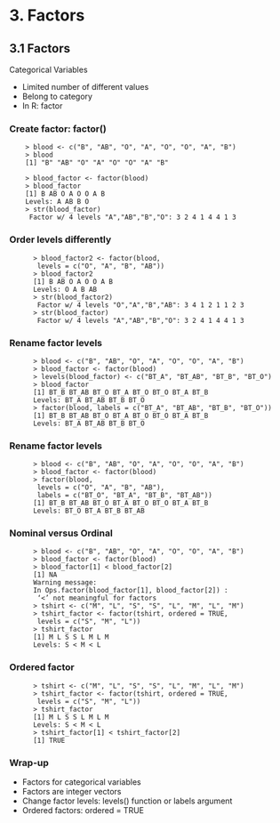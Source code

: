 # 3. Factors

## 3.1 Factors

Categorical Variables
* Limited number of different values
* Belong to category
* In R: factor

### Create factor: factor()

        > blood <- c("B", "AB", "O", "A", "O", "O", "A", "B")
        > blood
        [1] "B" "AB" "O" "A" "O" "O" "A" "B"

        > blood_factor <- factor(blood)
        > blood_factor
        [1] B AB O A O O A B
        Levels: A AB B O
        > str(blood_factor)
         Factor w/ 4 levels "A","AB","B","O": 3 2 4 1 4 4 1 3



### Order levels differently

          > blood_factor2 <- factor(blood,
           levels = c("O", "A", "B", "AB"))
          > blood_factor2
          [1] B AB O A O O A B
          Levels: O A B AB
          > str(blood_factor2)
           Factor w/ 4 levels "O","A","B","AB": 3 4 1 2 1 1 2 3
          > str(blood_factor)
           Factor w/ 4 levels "A","AB","B","O": 3 2 4 1 4 4 1 3
 
 
### Rename factor levels

          > blood <- c("B", "AB", "O", "A", "O", "O", "A", "B")
          > blood_factor <- factor(blood)
          > levels(blood_factor) <- c("BT_A", "BT_AB", "BT_B", "BT_O")
          > blood_factor
          [1] BT_B BT_AB BT_O BT_A BT_O BT_O BT_A BT_B
          Levels: BT_A BT_AB BT_B BT_O
          > factor(blood, labels = c("BT_A", "BT_AB", "BT_B", "BT_O"))
          [1] BT_B BT_AB BT_O BT_A BT_O BT_O BT_A BT_B
          Levels: BT_A BT_AB BT_B BT_O



### Rename factor levels

          > blood <- c("B", "AB", "O", "A", "O", "O", "A", "B")
          > blood_factor <- factor(blood)
          > factor(blood,
           levels = c("O", "A", "B", "AB"),
           labels = c("BT_O", "BT_A", "BT_B", "BT_AB"))
          [1] BT_B BT_AB BT_O BT_A BT_O BT_O BT_A BT_B
          Levels: BT_O BT_A BT_B BT_AB



### Nominal versus Ordinal

          > blood <- c("B", "AB", "O", "A", "O", "O", "A", "B")
          > blood_factor <- factor(blood)
          > blood_factor[1] < blood_factor[2]
          [1] NA
          Warning message:
          In Ops.factor(blood_factor[1], blood_factor[2]) :
           ‘<’ not meaningful for factors
          > tshirt <- c("M", "L", "S", "S", "L", "M", "L", "M")
          > tshirt_factor <- factor(tshirt, ordered = TRUE,
           levels = c("S", "M", "L"))
          > tshirt_factor
          [1] M L S S L M L M
          Levels: S < M < L


### Ordered factor

          > tshirt <- c("M", "L", "S", "S", "L", "M", "L", "M")
          > tshirt_factor <- factor(tshirt, ordered = TRUE,
           levels = c("S", "M", "L"))
          > tshirt_factor
          [1] M L S S L M L M
          Levels: S < M < L
          > tshirt_factor[1] < tshirt_factor[2]
          [1] TRUE


### Wrap-up
* Factors for categorical variables
* Factors are integer vectors
* Change factor levels: levels() function or labels argument
* Ordered factors: ordered = TRUE
